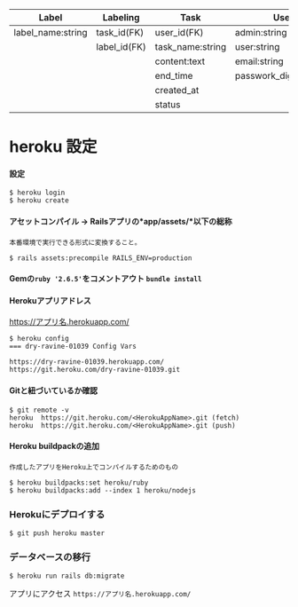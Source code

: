 |Label            |Labeling    |Task            |User                  |
|  ----           |  ----      |  ----          |  ----                |
|label_name:string|task_id(FK) |user_id(FK)     |admin:string          |
|                 |label_id(FK)|task_name:string|user:string           |
|                 |            |content:text    |email:string          |
|                 |            |end_time        |passwork_digest:string|
|			|			|	created_at		|			|
|  |  |status  |  |

# heroku 設定
#### 設定
```
$ heroku login
$ heroku create
```

#### アセットコンパイル -> Railsアプリの*app/assets/*以下の総称
	本番環境で実行できる形式に変換すること。
`$ rails assets:precompile RAILS_ENV=production`

#### Gemの`ruby '2.6.5'`をコメントアウト `bundle install`

#### Herokuアプリアドレス
https://アプリ名.herokuapp.com/
``` アプリ名確認 =><=の中
$ heroku config
=== dry-ravine-01039 Config Vars

https://dry-ravine-01039.herokuapp.com/
https://git.heroku.com/dry-ravine-01039.git
```


#### Gitと紐づいているか確認
```
$ git remote -v
heroku  https://git.heroku.com/<HerokuAppName>.git (fetch)
heroku  https://git.heroku.com/<HerokuAppName>.git (push)
```

#### Heroku buildpackの追加
	作成したアプリをHeroku上でコンパイルするためのもの
```
$ heroku buildpacks:set heroku/ruby
$ heroku buildpacks:add --index 1 heroku/nodejs
```

### Herokuにデプロイする
```
$ git push heroku master
```

### データベースの移行
```
$ heroku run rails db:migrate
```

アプリにアクセス
`https://アプリ名.herokuapp.com/`
